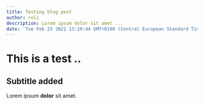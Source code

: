 ```yaml
---
title: Testing blog post
author: roli
description: Lorem ipsum dolor sit amet ...
date: 'Tue Feb 23 2021 13:29:44 GMT+0100 (Central European Standard Time)'
---
```

# This is a test ..

## Subtitle added

Lorem ipsum **dolor** sit amet.